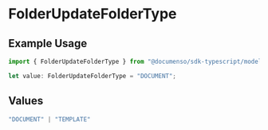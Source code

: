 # FolderUpdateFolderType

## Example Usage

```typescript
import { FolderUpdateFolderType } from "@documenso/sdk-typescript/models/operations";

let value: FolderUpdateFolderType = "DOCUMENT";
```

## Values

```typescript
"DOCUMENT" | "TEMPLATE"
```